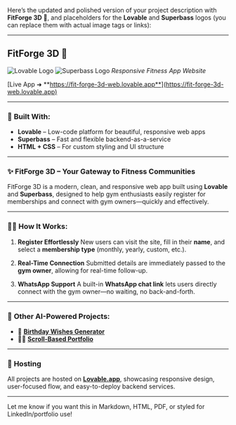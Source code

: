 Here’s the updated and polished version of your project description with **FitForge 3D 💪**, and placeholders for the **Lovable** and **Superbass** logos (you can replace them with actual image tags or links):

---

## **FitForge 3D 💪**

![Lovable Logo](https://lovable.app/favicon.ico) ![Superbass Logo](https://superbass.ai/favicon.ico)
*Responsive Fitness App Website*

[Live App ➜ **https://fit-forge-3d-web.lovable.app**](https://fit-forge-3d-web.lovable.app)

---

### 🧱 **Built With:**

* **Lovable** – Low-code platform for beautiful, responsive web apps
* **Superbass** – Fast and flexible backend-as-a-service
* **HTML + CSS** – For custom styling and UI structure

---

### ✨ **FitForge 3D – Your Gateway to Fitness Communities**

FitForge 3D is a modern, clean, and responsive web app built using **Lovable** and **Superbass**, designed to help gym enthusiasts easily register for memberships and connect with gym owners—quickly and effectively.

---

### 🏋️‍♂️ **How It Works:**

1. **Register Effortlessly**
   New users can visit the site, fill in their **name**, and select a **membership type** (monthly, yearly, custom, etc.).

2. **Real-Time Connection**
   Submitted details are immediately passed to the **gym owner**, allowing for real-time follow-up.

3. **WhatsApp Support**
   A built-in **WhatsApp chat link** lets users directly connect with the gym owner—no waiting, no back-and-forth.

---

### 🔗 **Other AI-Powered Projects:**

* 🎂 [**Birthday Wishes Generator**](https://hemanthproject.lovable.app)
* 🧑‍💼 [**Scroll-Based Portfolio**](https://hire-me-scroll.lovable.app/)

---

### 📌 **Hosting**

All projects are hosted on [**Lovable.app**](https://lovable.app), showcasing responsive design, user-focused flow, and easy-to-deploy backend services.

---

Let me know if you want this in Markdown, HTML, PDF, or styled for LinkedIn/portfolio use!

